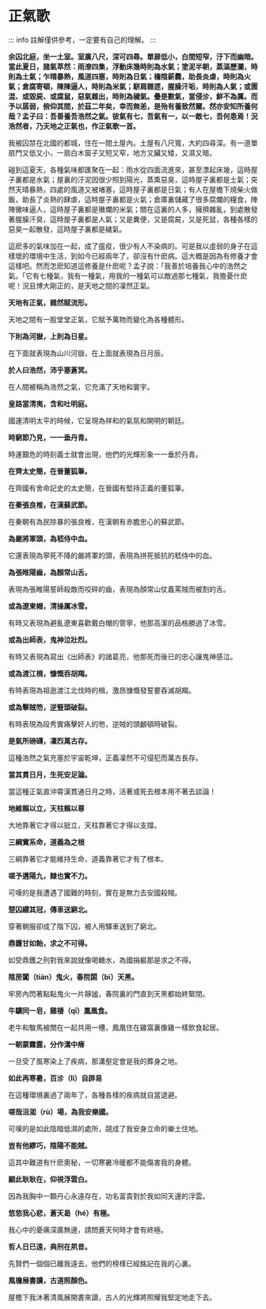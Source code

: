 # 正氣歌

::: info
註解僅供參考，一定要有自己的理解。
:::

**余囚北庭，坐一土室。室廣八尺，深可四尋。單扉低小，白間短窄，汙下而幽暗。當此夏日，諸氣萃然：雨潦四集，浮動床幾時則為水氣；塗泥半朝，蒸漚歷瀾，時則為土氣；乍晴暴熱，風道四塞，時則為日氣；檐陰薪爨，助長炎虐，時則為火氣；倉腐寄頓，陳陳逼人，時則為米氣；駢肩雜遝，腥臊汗垢，時則為人氣；或圊混、或毀屍、或腐鼠，惡氣雜出，時則為穢氣。疊是數氣，當侵沴，鮮不為厲。而予以孱弱，俯仰其間，於茲二年矣，幸而無恙，是殆有養致然爾。然亦安知所養何哉？孟子曰：吾善養吾浩然之氣。彼氣有七，吾氣有一，以一敵七，吾何患焉！況浩然者，乃天地之正氣也，作正氣歌一首。**

我被囚禁在北國的都城，住在一間土屋內。土屋有八尺寬，大約四尋深。有一道單扇門又低又小，一扇白木窗子又短又窄，地方又臟又矮，又濕又暗。

碰到這夏天，各種氣味都匯聚在一起：雨水從四面流進來，甚至漂起床幾，這時屋子裏都是水氣；屋裏的汙泥因很少照到陽光，蒸熏惡臭，這時屋子裏都是土氣；突然天晴暴熱，四處的風道又被堵塞，這時屋子裏都是日氣；有人在屋檐下燒柴火做飯，助長了炎熱的肆虐，這時屋子裏都是火氣；倉庫裏儲藏了很多腐爛的糧食，陣陣黴味逼人，這時屋子裏都是黴爛的米氣；關在這裏的人多，擁擠雜亂，到處散發著腥臊汗臭，這時屋子裏都是人氣；又是糞便，又是腐屍，又是死鼠，各種各樣的惡臭一起散發，這時屋子裏都是穢氣。

這麽多的氣味加在一起，成了瘟疫，很少有人不染病的。可是我以虛弱的身子在這樣壞的環境中生活，到如今已經兩年了，卻沒有什麽病。這大概是因為有修養才會這樣吧。然而怎麽知道這修養是什麽呢？孟子說：「我善於培養我心中的浩然之氣。「它有七種氣，我有一種氣，用我的一種氣可以敵過那七種氣，我擔憂什麽呢！況且博大剛正的，是天地之間的凜然正氣。

**天地有正氣，雜然賦流形。**

天地之間有一股堂堂正氣，它賦予萬物而變化為各種體形。

**下則為河嶽，上則為日星。**

在下面就表現為山川河嶽，在上面就表現為日月辰。

**於人曰浩然，沛乎塞蒼冥。**

在人間被稱為浩然之氣，它充滿了天地和寰宇。

**皇路當清夷，含和吐明庭。**

國運清明太平的時候，它呈現為祥和的氣氛和開明的朝廷。

**時窮節乃見，一一垂丹青。**

時運艱危的時刻義士就會出現，他們的光輝形象一一垂於丹青。

**在齊太史簡，在晉董狐筆。**

在齊國有舍命記史的太史簡，在晉國有堅持正義的董狐筆。

**在秦張良椎，在漢蘇武節。**

在秦朝有為民除暴的張良椎，在漢朝有赤膽忠心的蘇武節。

**為嚴將軍頭，為嵇侍中血。**

它還表現為寧死不降的嚴將軍的頭，表現為拼死抵抗的嵇侍中的血。

**為張睢陽齒，為顏常山舌。**

表現為張睢陽誓師殺敵而咬碎的齒，表現為顏常山仗義罵賊而被割的舌。

**或為遼東帽，清操厲冰雪。**

有時又表現為避亂遼東喜歡戴白帽的管寧，他那高潔的品格勝過了冰雪。

**或為出師表，鬼神泣壯烈。**

有時又表現為寫出《出師表》的諸葛亮，他那死而後已的忠心讓鬼神感泣。

**或為渡江楫，慷慨吞胡羯。**

有時表現為祖逖渡江北伐時的楫，激昂慷慨發誓要吞滅胡羯。

**或為擊賊笏，逆豎頭破裂。**

有時表現為段秀實痛擊奸人的笏，逆賊的頭顱頓時破裂。

**是氣所磅礴，凜烈萬古存。**

這種浩然之氣充塞於宇宙乾坤，正義凜然不可侵犯而萬古長存。

**當其貫日月，生死安足論。**

當這種正氣直沖霄漢貫通日月之時，活著或死去根本用不著去談論！

**地維賴以立，天柱賴以尊**

大地靠著它才得以挺立，天柱靠著它才得以支撐。

**三綱實系命，道義為之根**

三綱靠著它才能維持生命，道義靠著它才有了根本。

**嗟予遘陽九，隸也實不力。**

可嘆的是我遭遇了國難的時刻，實在是無力去安國殺賊。

**楚囚纓其冠，傳車送窮北。**

穿著朝服卻成了階下囚，被人用驛車送到了窮北。

**鼎鑊甘如飴，求之不可得。**

如受鼎鑊之刑對我來說就像喝糖水，為國捐軀那是求之不得。

**陰房闐（tián）鬼火，春院閟（bì）天黑。**

牢房內閃著點點鬼火一片靜謐，春院裏的門直到天黑都始終緊閉。

**牛驥同一皂，雞棲（qī）鳳凰食。**

老牛和駿馬被關在一起共用一槽，鳳凰住在雞窩裏像雞一樣飲食起居。

**一朝蒙霧露，分作溝中瘠**

一旦受了風寒染上了疾病，那溝壑定會是我的葬身之地。

**如此再寒暑，百沴（lì）自辟易**

在這種環境裏過了兩年了，各種各樣的疾病就自當退避。

**嗟哉沮洳（rù）場，為我安樂國。**

可嘆的是如此陰暗低濕的處所，競成了我安身立命的樂土住地。

**豈有他繆巧，陰陽不能賊。**

這其中難道有什麽奧秘，一切寒暑冷暖都不能傷害我的身體。

**顧此耿耿在，仰視浮雲白。**

因為我胸中一顆丹心永遠存在，功名富貴對於我如同天邊的浮雲。

**悠悠我心悲，蒼天曷（hé）有極。**

我心中的憂痛深廣無邊，請問蒼天何時才會有終極。

**哲人日已遠，典刑在夙昔。**

先賢們一個個已離我遠去，他們的榜樣已經銘記在我的心裏。

**風檐展書讀，古道照顏色。**

屋檐下我沐著清風展開書來讀，古人的光輝將照耀我堅定地走下去。
